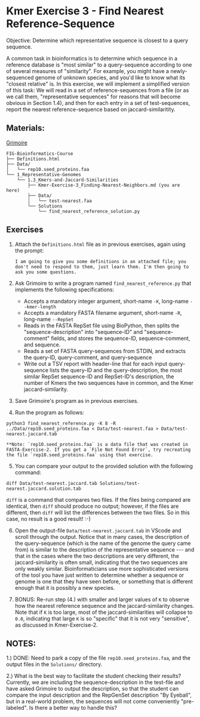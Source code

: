 # Kmer Exercise 3 - Find Nearest Reference-Sequence

Objective: Determine which representative sequence is closest to a query sequence.

A common task in bioinformatics is to determine which sequence in a reference database is "most similar" to a query-sequence according to one of several measures of "similarity". For example, you might have a newly-sequenced genome of unknown species, and you'd like to know what its "closest relative" is. In this exercise, we will implement a simplified version of this task: We will read in a set of reference-sequences from a file (or as we call them, "representative sequences" for reasons that will become obvious in Section 1.4), and then for each entry in a set of test-sequences, report the nearest reference-sequence based on jaccard-similaritity.

## Materials: 

[Grimoire](https://chat.openai.com/g/g-n7Rs0IK86-grimoire)

```
FIG-Bioinformatics-Course
├── Definitions.html
├── Data/
│   └── rep10.seed_proteins.faa
└── 1_Representative-Genomes
    └── 1.3_Kmers-and-Jaccard-Similarities
        ├── Kmer-Exercise-3_Finding-Nearest-Neighbors.md (you are here)
        ├── Data/
        │   └── test-nearest.faa
        └── Solutions
            └── find_nearest_reference_solution.py
```

## Exercises

1. Attach the `Definitions.html` file as in previous exercises, again using the prompt:
    ```
    I am going to give you some definitions in an attached file; you don't need to respond to them, just learn them. I'm then going to ask you some questions.
    ```

2. Ask Grimoire to write a program named `find_nearest_reference.py` that implements the following specifications:
    * Accepts a mandatory integer argument, short-name `-K`, long-name `--kmer-length`
    * Accepts a mandatory FASTA filename argument, short-name `-R`, long-name `--RepSet`
    * Reads in the FASTA RepSet file using BioPython, then splits the "sequence-description" into "sequence-ID" and "sequence-comment" fields, and stores the sequence-ID, sequence-comment, and sequence.
    * Reads a set of FASTA query-sequences from STDIN, and extracts the query-ID, query-comment, and query-sequence
    * Write out a TSV report with header-line that for each input query-sequence lists the query-ID and the query-description, the most similar RepSet sequence-ID and RepSet-ID's description, the number of Kmers the two sequences have in common, and the Kmer jaccard-similarity.

3. Save Grimoire's program as in previous exercises.

4. Run the program as follows:
```
python3 find_nearest_reference.py -K 8 -R ../Data/rep10.seed_proteins.faa < Data/test-nearest.faa > Data/test-nearest.jaccard.tab
```
    **Note: `rep10.seed_proteins.faa` is a data file that was created in FASTA-Exercise-2. If you get a `File Not Found Error`, try recreating the file `rep10.seed_proteins.faa` using that exercise.
     
5. You can compare your output to the provided solution with the following command:
```
diff Data/test-nearest.jaccard.tab Solutions/test-nearest.jaccard.solution.tab
```
`diff` is a command that compares two files. If the files being compared are identical, then `diff` should produce no output; however, if the files are different, then `diff` will list the differences between the two files. So in this case, no result is a good result! :-)

6. Open the output-file `Data/test-nearest.jaccard.tab` in VScode and scroll through the output. Notice that in many cases, the description of the query-sequence (which is the name of the genome the query came from) is similar to the description of the representative sequence --- and that in the cases where the two descriptions are very different, the jaccard-similarity is often small, indicating that the two sequences are only weakly similar. Bioinformaticians use more sophisticated versions of the tool you have just written to determine whether a sequence or genome is one that they have seen before, or something that is different enough that it is possibly a new species.

7. BONUS: Re-run step (4.) with smaller and larger values of `K` to observe how the nearest reference sequence and the jaccard-similarity changes. Note that if `K` is too large, most of the jaccard-similarities will collapse to `0.0`, indicating that large `K` is so "specific" that it is not very "sensitive", as discussed in Kmer-Exercise-2.


## NOTES:

1.) DONE: Need to park a copy of the file `rep10.seed_proteins.faa`, and the output files in the `Solutions/` directory.

2.) What is the best way to facilitate the student checking their results? Currently, we are including the sequence-description in the test-file and have asked Grimoire to output the description, so that the student can compare the input description and the RepGenSet description "By Eyeball", but in a real-world problem, the sequences will not come conveniently "pre-labeled". Is there a better way to handle this?